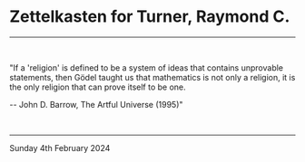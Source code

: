 # Zettelkasten for Turner, Raymond C.

---

<br>

"If a 'religion' is defined to be a system of ideas that contains unprovable statements, then Gödel taught us that mathematics is not only a religion, it is the only religion that can prove itself to be one.

 -- John D. Barrow, The Artful Universe (1995)"

</br>

---
Sunday 4th February 2024
